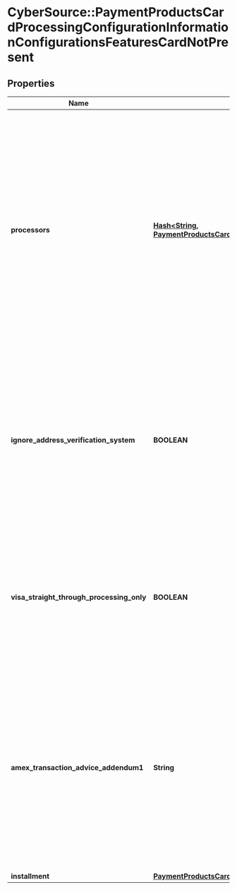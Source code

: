 # CyberSource::PaymentProductsCardProcessingConfigurationInformationConfigurationsFeaturesCardNotPresent

## Properties
Name | Type | Description | Notes
------------ | ------------- | ------------- | -------------
**processors** | [**Hash&lt;String, PaymentProductsCardProcessingConfigurationInformationConfigurationsFeaturesCardNotPresentProcessors&gt;**](PaymentProductsCardProcessingConfigurationInformationConfigurationsFeaturesCardNotPresentProcessors.md) | e.g. * amexdirect * barclays2 * CUP * EFTPOS * fdiglobal * gpx * smartfdc * tsys * vero * VPC  For VPC, CUP and EFTPOS processors, replace the processor name from VPC or CUP or EFTPOS to the actual processor name in the sample request. e.g. replace VPC with &amp;lt;your vpc processor&amp;gt;  | [optional] 
**ignore_address_verification_system** | **BOOLEAN** | Flag for a sale request that indicates whether to allow the capture service to run even when the authorization receives an AVS decline. Applicable for VPC, FDI Global (fdiglobal), GPX (gpx) and GPN (gpn) processors. | [optional] 
**visa_straight_through_processing_only** | **BOOLEAN** | Indicates if a merchant is enabled for Straight Through Processing - B2B invoice payments. Applicable for FDI Global (fdiglobal), TSYS (tsys), VPC and GPX (gpx) processors. | [optional] 
**amex_transaction_advice_addendum1** | **String** | Advice addendum field. It is used to display descriptive information about a transaction on customer’s American Express card statement. Applicable for TSYS (tsys), FDI Global (fdiglobal) and American Express Direct (amexdirect) processors. | [optional] 
**installment** | [**PaymentProductsCardProcessingConfigurationInformationConfigurationsFeaturesCardNotPresentInstallment**](PaymentProductsCardProcessingConfigurationInformationConfigurationsFeaturesCardNotPresentInstallment.md) |  | [optional] 


